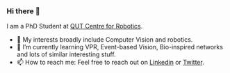 ### Hi there 👋

I am a PhD Student at [QUT Centre for Robotics](https://research.qut.edu.au/qcr/).
- 🔭 My interests broadly include Computer Vision and robotics.
- 🌱 I’m currently learning VPR, Event-based Vision, Bio-inspired networks and lots of similar interesting stuff. 
- 📫 How to reach me: Feel free to reach out on [Linkedin](https://www.linkedin.com/in/gokulbnr/) or [Twitter](https://twitter.com/gokulbnr).
<!--
**gokulbnr/gokulbnr** is a ✨ _special_ ✨ repository because its `README.md` (this file) appears on your GitHub profile.

Here are some ideas to get you started:

- 🔭 I’m currently working on ...
- 🌱 I’m currently learning ...
- 👯 I’m looking to collaborate on ...
- 🤔 I’m looking for help with ...
- 💬 Ask me about ...
- 📫 How to reach me: ...
- 😄 Pronouns: ...
- ⚡ Fun fact: ...
-->
